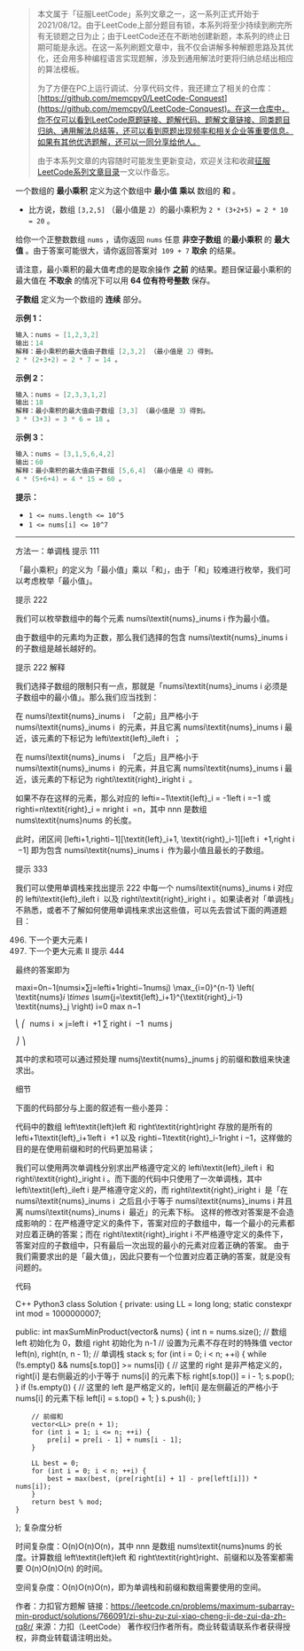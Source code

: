> 本文属于「征服LeetCode」系列文章之一，这一系列正式开始于2021/08/12。由于LeetCode上部分题目有锁，本系列将至少持续到刷完所有无锁题之日为止；由于LeetCode还在不断地创建新题，本系列的终止日期可能是永远。在这一系列刷题文章中，我不仅会讲解多种解题思路及其优化，还会用多种编程语言实现题解，涉及到通用解法时更将归纳总结出相应的算法模板。
> <b></b>
> 
> 为了方便在PC上运行调试、分享代码文件，我还建立了相关的仓库：[https://github.com/memcpy0/LeetCode-Conquest](https://github.com/memcpy0/LeetCode-Conquest)。在这一仓库中，你不仅可以看到LeetCode原题链接、题解代码、题解文章链接、同类题目归纳、通用解法总结等，还可以看到原题出现频率和相关企业等重要信息。如果有其他优选题解，还可以一同分享给他人。
> <b></b>
> 
> 由于本系列文章的内容随时可能发生更新变动，欢迎关注和收藏[征服LeetCode系列文章目录](https://memcpy0.blog.csdn.net/article/details/119656559)一文以作备忘。

一个数组的 **最小乘积** 定义为这个数组中 **最小值** **乘以** 数组的 **和** 。
- 比方说，数组 `[3,2,5]` （最小值是 `2`）的最小乘积为 `2 * (3+2+5) = 2 * 10 = 20` 。

给你一个正整数数组 `nums` ，请你返回 `nums` 任意 **非空子数组** 的**最小乘积** 的 **最大值** 。由于答案可能很大，请你返回答案对  `109 + 7` **取余** 的结果。

请注意，最小乘积的最大值考虑的是取余操作 **之前** 的结果。题目保证最小乘积的最大值在 **不取余** 的情况下可以用 **64 位有符号整数** 保存。

**子数组** 定义为一个数组的 **连续** 部分。

**示例 1：**
```java
输入：nums = [1,2,3,2]
输出：14
解释：最小乘积的最大值由子数组 [2,3,2] （最小值是 2）得到。
2 * (2+3+2) = 2 * 7 = 14 。
```
**示例 2：**
```java
输入：nums = [2,3,3,1,2]
输出：18
解释：最小乘积的最大值由子数组 [3,3] （最小值是 3）得到。
3 * (3+3) = 3 * 6 = 18 。
```
**示例 3：**
```java
输入：nums = [3,1,5,6,4,2]
输出：60
解释：最小乘积的最大值由子数组 [5,6,4] （最小值是 4）得到。
4 * (5+6+4) = 4 * 15 = 60 。
```
**提示：**
- `1 <= nums.length <= 10^5`
- `1 <= nums[i] <= 10^7`

---
方法一：单调栈
提示 111

「最小乘积」的定义为「最小值」乘以「和」，由于「和」较难进行枚举，我们可以考虑枚举「最小值」。

提示 222

我们可以枚举数组中的每个元素 numsi\textit{nums}_inums 
i
​
  作为最小值。

由于数组中的元素均为正数，那么我们选择的包含 numsi\textit{nums}_inums 
i
​
  的子数组是越长越好的。

提示 222 解释

我们选择子数组的限制只有一点，那就是「numsi\textit{nums}_inums 
i
​
  必须是子数组中的最小值」。那么我们应当找到：

在 numsi\textit{nums}_inums 
i
​
 「之前」且严格小于 numsi\textit{nums}_inums 
i
​
  的元素，并且它离 numsi\textit{nums}_inums 
i
​
  最近，该元素的下标记为 lefti\textit{left}_ileft 
i
​
 ；

在 numsi\textit{nums}_inums 
i
​
 「之后」且严格小于 numsi\textit{nums}_inums 
i
​
  的元素，并且它离 numsi\textit{nums}_inums 
i
​
  最近，该元素的下标记为 righti\textit{right}_iright 
i
​
 。

如果不存在这样的元素，那么对应的 lefti=−1\textit{left}_i = -1left 
i
​
 =−1 或 righti=n\textit{right}_i = nright 
i
​
 =n，其中 nnn 是数组 nums\textit{nums}nums 的长度。

此时，闭区间 [lefti+1,righti−1][\textit{left}_i+1, \textit{right}_i-1][left 
i
​
 +1,right 
i
​
 −1] 即为包含 numsi\textit{nums}_inums 
i
​
  作为最小值且最长的子数组。

提示 333

我们可以使用单调栈来找出提示 222 中每一个 numsi\textit{nums}_inums 
i
​
  对应的 lefti\textit{left}_ileft 
i
​
  以及 righti\textit{right}_iright 
i
​
 。如果读者对「单调栈」不熟悉，或者不了解如何使用单调栈来求出这些值，可以先去尝试下面的两道题目：

496. 下一个更大元素 I
503. 下一个更大元素 II
提示 444

最终的答案即为

max⁡i=0n−1(numsi×∑j=lefti+1righti−1numsj) \max_{i=0}^{n-1} \left( \textit{nums}_i \times \sum_{j=\textit{left}_i+1}^{\textit{right}_i-1} \textit{nums}_j \right)
i=0
max
n−1
​
  
⎝
⎛
​
 nums 
i
​
 × 
j=left 
i
​
 +1
∑
right 
i
​
 −1
​
 nums 
j
​
  
⎠
⎞
​
 
其中的求和项可以通过预处理 numsj\textit{nums}_jnums 
j
​
  的前缀和数组来快速求出。

细节

下面的代码部分与上面的叙述有一些小差异：

代码中的数组 left\textit{left}left 和 right\textit{right}right 存放的是所有的 lefti+1\textit{left}_i+1left 
i
​
 +1 以及 righti−1\textit{right}_i-1right 
i
​
 −1，这样做的目的是在使用前缀和时的代码更加易读；

我们可以使用两次单调栈分别求出严格遵守定义的 lefti\textit{left}_ileft 
i
​
  和 righti\textit{right}_iright 
i
​
 。而下面的代码中只使用了一次单调栈，其中 lefti\textit{left}_ileft 
i
​
  是严格遵守定义的，而 righti\textit{right}_iright 
i
​
  是「在 numsi\textit{nums}_inums 
i
​
  之后且小于等于 numsi\textit{nums}_inums 
i
​
  并且离 numsi\textit{nums}_inums 
i
​
  最近」的元素下标。 这样的修改对答案是不会造成影响的：在严格遵守定义的条件下，答案对应的子数组中，每一个最小的元素都对应着正确的答案；而在 righti\textit{right}_iright 
i
​
  不严格遵守定义的条件下，答案对应的子数组中，只有最后一次出现的最小的元素对应着正确的答案。 由于我们需要求出的是「最大值」，因此只要有一个位置对应着正确的答案，就是没有问题的。

代码

C++
Python3
class Solution {
private:
    using LL = long long;
    static constexpr int mod = 1000000007;

public:
    int maxSumMinProduct(vector<int>& nums) {
        int n = nums.size();
        // 数组 left 初始化为 0，数组 right 初始化为 n-1
        // 设置为元素不存在时的特殊值
        vector<int> left(n), right(n, n - 1);
        // 单调栈
        stack<int> s;
        for (int i = 0; i < n; ++i) {
            while (!s.empty() && nums[s.top()] >= nums[i]) {
                // 这里的 right 是非严格定义的，right[i] 是右侧最近的小于等于 nums[i] 的元素下标
                right[s.top()] = i - 1;
                s.pop();
            }
            if (!s.empty()) {
                // 这里的 left 是严格定义的，left[i] 是左侧最近的严格小于 nums[i] 的元素下标
                left[i] = s.top() + 1;
            }
            s.push(i);
        }
        
        // 前缀和
        vector<LL> pre(n + 1);
        for (int i = 1; i <= n; ++i) {
            pre[i] = pre[i - 1] + nums[i - 1];
        }
        
        LL best = 0;
        for (int i = 0; i < n; ++i) {
            best = max(best, (pre[right[i] + 1] - pre[left[i]]) * nums[i]);
        }
        return best % mod;
    }
};
复杂度分析

时间复杂度：O(n)O(n)O(n)，其中 nnn 是数组 nums\textit{nums}nums 的长度。计算数组 left\textit{left}left 和 right\textit{right}right、前缀和以及答案都需要 O(n)O(n)O(n) 的时间。

空间复杂度：O(n)O(n)O(n)，即为单调栈和前缀和数组需要使用的空间。

作者：力扣官方题解
链接：https://leetcode.cn/problems/maximum-subarray-min-product/solutions/766091/zi-shu-zu-zui-xiao-cheng-ji-de-zui-da-zh-rq8r/
来源：力扣（LeetCode）
著作权归作者所有。商业转载请联系作者获得授权，非商业转载请注明出处。